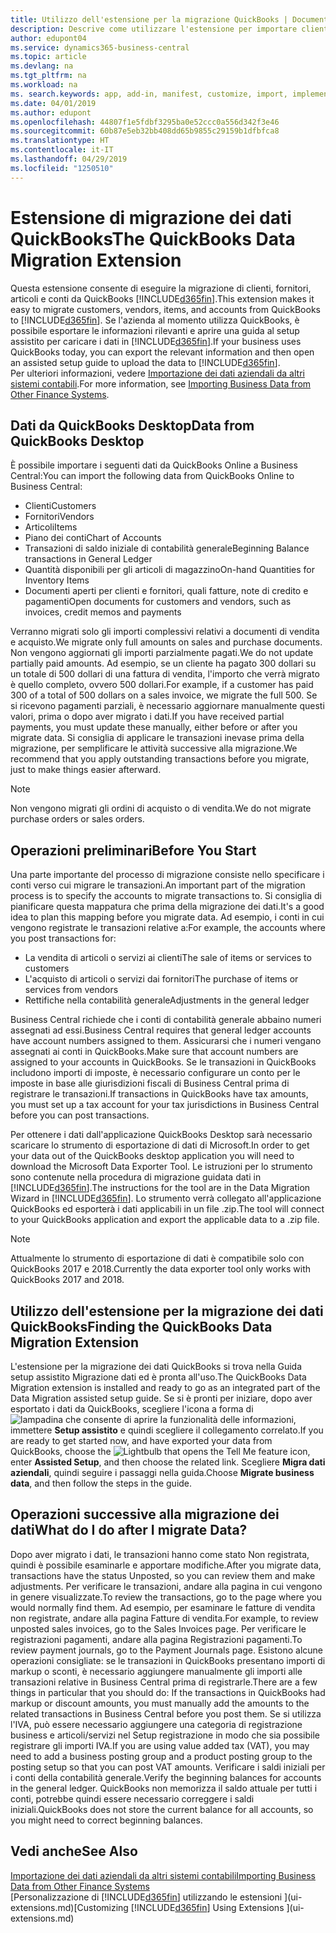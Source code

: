 ```yaml
---
title: Utilizzo dell'estensione per la migrazione QuickBooks | Documenti Microsoft
description: Descrive come utilizzare l'estensione per importare clienti, fornitori, articoli e conti da QuickBooks Desktop a Business Central.
author: edupont04
ms.service: dynamics365-business-central
ms.topic: article
ms.devlang: na
ms.tgt_pltfrm: na
ms.workload: na
ms. search.keywords: app, add-in, manifest, customize, import, implement
ms.date: 04/01/2019
ms.author: edupont
ms.openlocfilehash: 44807f1e5fdbf3295ba0e52ccc0a556d342f3e46
ms.sourcegitcommit: 60b87e5eb32bb408dd65b9855c29159b1dfbfca8
ms.translationtype: HT
ms.contentlocale: it-IT
ms.lasthandoff: 04/29/2019
ms.locfileid: "1250510"
---
```

# <a name="the-quickbooks-data-migration-extension"></a><span data-ttu-id="e2895-103">Estensione di migrazione dei dati QuickBooks</span><span class="sxs-lookup"><span data-stu-id="e2895-103">The QuickBooks Data Migration Extension</span></span>
<span data-ttu-id="e2895-104">Questa estensione consente di eseguire la migrazione di clienti, fornitori, articoli e conti da QuickBooks [!INCLUDE[d365fin](includes/d365fin_md.md)].</span><span class="sxs-lookup"><span data-stu-id="e2895-104">This extension makes it easy to migrate customers, vendors, items, and accounts from QuickBooks to [!INCLUDE[d365fin](includes/d365fin_md.md)].</span></span> <span data-ttu-id="e2895-105">Se l'azienda al momento utilizza QuickBooks, è possibile esportare le informazioni rilevanti e aprire una guida al setup assistito per caricare i dati in [!INCLUDE[d365fin](includes/d365fin_md.md)].</span><span class="sxs-lookup"><span data-stu-id="e2895-105">If your business uses QuickBooks today, you can export the relevant information and then open an assisted setup guide to upload the data to [!INCLUDE[d365fin](includes/d365fin_md.md)].</span></span>  
<span data-ttu-id="e2895-106">Per ulteriori informazioni, vedere [Importazione dei dati aziendali da altri sistemi contabili](across-import-data-configuration-packages.md).</span><span class="sxs-lookup"><span data-stu-id="e2895-106">For more information, see [Importing Business Data from Other Finance Systems](across-import-data-configuration-packages.md).</span></span>

## <a name="data-from-quickbooks-desktop"></a><span data-ttu-id="e2895-107">Dati da QuickBooks Desktop</span><span class="sxs-lookup"><span data-stu-id="e2895-107">Data from QuickBooks Desktop</span></span>
 
<span data-ttu-id="e2895-108">È possibile importare i seguenti dati da QuickBooks Online a Business Central:</span><span class="sxs-lookup"><span data-stu-id="e2895-108">You can import the following data from QuickBooks Online to Business Central:</span></span>

- <span data-ttu-id="e2895-109">Clienti</span><span class="sxs-lookup"><span data-stu-id="e2895-109">Customers</span></span>  
- <span data-ttu-id="e2895-110">Fornitori</span><span class="sxs-lookup"><span data-stu-id="e2895-110">Vendors</span></span>  
- <span data-ttu-id="e2895-111">Articoli</span><span class="sxs-lookup"><span data-stu-id="e2895-111">Items</span></span>  
- <span data-ttu-id="e2895-112">Piano dei conti</span><span class="sxs-lookup"><span data-stu-id="e2895-112">Chart of Accounts</span></span>  
- <span data-ttu-id="e2895-113">Transazioni di saldo iniziale di contabilità generale</span><span class="sxs-lookup"><span data-stu-id="e2895-113">Beginning Balance transactions in General Ledger</span></span>  
- <span data-ttu-id="e2895-114">Quantità disponibili per gli articoli di magazzino</span><span class="sxs-lookup"><span data-stu-id="e2895-114">On-hand Quantities for Inventory Items</span></span>  
- <span data-ttu-id="e2895-115">Documenti aperti per clienti e fornitori, quali fatture, note di credito e pagamenti</span><span class="sxs-lookup"><span data-stu-id="e2895-115">Open documents for customers and vendors, such as invoices, credit memos and payments</span></span>  

<span data-ttu-id="e2895-116">Verranno migrati solo gli importi complessivi relativi a documenti di vendita e acquisto.</span><span class="sxs-lookup"><span data-stu-id="e2895-116">We migrate only full amounts on sales and purchase documents.</span></span> <span data-ttu-id="e2895-117">Non vengono aggiornati gli importi parzialmente pagati.</span><span class="sxs-lookup"><span data-stu-id="e2895-117">We do not update partially paid amounts.</span></span> <span data-ttu-id="e2895-118">Ad esempio, se un cliente ha pagato 300 dollari su un totale di 500 dollari di una fattura di vendita, l'importo che verrà migrato è quello completo, ovvero 500 dollari.</span><span class="sxs-lookup"><span data-stu-id="e2895-118">For example, if a customer has paid 300 of a total of 500 dollars on a sales invoice, we migrate the full 500.</span></span> <span data-ttu-id="e2895-119">Se si ricevono pagamenti parziali, è necessario aggiornare manualmente questi valori, prima o dopo aver migrato i dati.</span><span class="sxs-lookup"><span data-stu-id="e2895-119">If you have received partial payments, you must update these manually, either before or after you migrate data.</span></span> <span data-ttu-id="e2895-120">Si consiglia di applicare le transazioni inevase prima della migrazione, per semplificare le attività successive alla migrazione.</span><span class="sxs-lookup"><span data-stu-id="e2895-120">We recommend that you apply outstanding transactions before you migrate, just to make things easier afterward.</span></span>

> [!NOTE]
> <span data-ttu-id="e2895-121">Non vengono migrati gli ordini di acquisto o di vendita.</span><span class="sxs-lookup"><span data-stu-id="e2895-121">We do not migrate purchase orders or sales orders.</span></span>

## <a name="before-you-start"></a><span data-ttu-id="e2895-122">Operazioni preliminari</span><span class="sxs-lookup"><span data-stu-id="e2895-122">Before You Start</span></span>
<span data-ttu-id="e2895-123">Una parte importante del processo di migrazione consiste nello specificare i conti verso cui migrare le transazioni.</span><span class="sxs-lookup"><span data-stu-id="e2895-123">An important part of the migration process is to specify the accounts to migrate transactions to.</span></span> <span data-ttu-id="e2895-124">Si consiglia di pianificare questa mappatura che prima della migrazione dei dati.</span><span class="sxs-lookup"><span data-stu-id="e2895-124">It's a good idea to plan this mapping before you migrate data.</span></span> <span data-ttu-id="e2895-125">Ad esempio, i conti in cui vengono registrate le transazioni relative a:</span><span class="sxs-lookup"><span data-stu-id="e2895-125">For example, the accounts where you post transactions for:</span></span>

- <span data-ttu-id="e2895-126">La vendita di articoli o servizi ai clienti</span><span class="sxs-lookup"><span data-stu-id="e2895-126">The sale of items or services to customers</span></span>  
- <span data-ttu-id="e2895-127">L'acquisto di articoli o servizi dai fornitori</span><span class="sxs-lookup"><span data-stu-id="e2895-127">The purchase of items or services from vendors</span></span>  
- <span data-ttu-id="e2895-128">Rettifiche nella contabilità generale</span><span class="sxs-lookup"><span data-stu-id="e2895-128">Adjustments in the general ledger</span></span>  

<span data-ttu-id="e2895-129">Business Central richiede che i conti di contabilità generale abbaino numeri assegnati ad essi.</span><span class="sxs-lookup"><span data-stu-id="e2895-129">Business Central requires that general ledger accounts have account numbers assigned to them.</span></span> <span data-ttu-id="e2895-130">Assicurarsi che i numeri vengano assegnati ai conti in QuickBooks.</span><span class="sxs-lookup"><span data-stu-id="e2895-130">Make sure that account numbers are assigned to your accounts in QuickBooks.</span></span>
<span data-ttu-id="e2895-131">Se le transazioni in QuickBooks includono importi di imposte, è necessario configurare un conto per le imposte in base alle giurisdizioni fiscali di Business Central prima di registrare le transazioni.</span><span class="sxs-lookup"><span data-stu-id="e2895-131">If transactions in QuickBooks have tax amounts, you must set up a tax account for your tax jurisdictions in Business Central before you can post transactions.</span></span>

<span data-ttu-id="e2895-132">Per ottenere i dati dall'applicazione QuickBooks Desktop sarà necessario scaricare lo strumento di esportazione di dati di Microsoft.</span><span class="sxs-lookup"><span data-stu-id="e2895-132">In order to get your data out of the QuickBooks desktop application you will need to download the Microsoft Data Exporter Tool.</span></span>  <span data-ttu-id="e2895-133">Le istruzioni per lo strumento sono contenute nella procedura di migrazione guidata dati in [!INCLUDE[d365fin](includes/d365fin_md.md)].</span><span class="sxs-lookup"><span data-stu-id="e2895-133">The instructions for the tool are in the Data Migration Wizard in [!INCLUDE[d365fin](includes/d365fin_md.md)].</span></span> <span data-ttu-id="e2895-134">Lo strumento verrà collegato all'applicazione QuickBooks ed esporterà i dati applicabili in un file .zip.</span><span class="sxs-lookup"><span data-stu-id="e2895-134">The tool will connect to your QuickBooks application and export the applicable data to a .zip file.</span></span>  

> [!NOTE]
> <span data-ttu-id="e2895-135">Attualmente lo strumento di esportazione di dati è compatibile solo con QuickBooks 2017 e 2018.</span><span class="sxs-lookup"><span data-stu-id="e2895-135">Currently the data exporter tool only works with QuickBooks 2017 and 2018.</span></span>

## <a name="finding-the-quickbooks-data-migration-extension"></a><span data-ttu-id="e2895-136">Utilizzo dell'estensione per la migrazione dei dati QuickBooks</span><span class="sxs-lookup"><span data-stu-id="e2895-136">Finding the QuickBooks Data Migration Extension</span></span>
<span data-ttu-id="e2895-137">L'estensione per la migrazione dei dati QuickBooks si trova nella Guida setup assistito Migrazione dati ed è pronta all'uso.</span><span class="sxs-lookup"><span data-stu-id="e2895-137">The QuickBooks Data Migration extension is installed and ready to go as an integrated part of the Data Migration assisted setup guide.</span></span> <span data-ttu-id="e2895-138">Se si è pronti per iniziare, dopo aver esportato i dati da QuickBooks, scegliere l'icona a forma di ![lampadina che consente di aprire la funzionalità delle informazioni](media/ui-search/search_small.png "Informazioni sull'operazione che si desidera eseguire"), immettere **Setup assistito** e quindi scegliere il collegamento correlato.</span><span class="sxs-lookup"><span data-stu-id="e2895-138">If you are ready to get started now, and have exported your data from QuickBooks, choose the ![Lightbulb that opens the Tell Me feature](media/ui-search/search_small.png "Tell me what you want to do") icon, enter **Assisted Setup**, and then choose the related link.</span></span> <span data-ttu-id="e2895-139">Scegliere **Migra dati aziendali**, quindi seguire i passaggi nella guida.</span><span class="sxs-lookup"><span data-stu-id="e2895-139">Choose **Migrate business data**, and then follow the steps in the guide.</span></span>  

## <a name="what-do-i-do-after-i-migrate-data"></a><span data-ttu-id="e2895-140">Operazioni successive alla migrazione dei dati</span><span class="sxs-lookup"><span data-stu-id="e2895-140">What do I do after I migrate Data?</span></span>
<span data-ttu-id="e2895-141">Dopo aver migrato i dati, le transazioni hanno come stato Non registrata, quindi è possibile esaminarle e apportare modifiche.</span><span class="sxs-lookup"><span data-stu-id="e2895-141">After you migrate data, transactions have the status Unposted, so you can review them and make adjustments.</span></span> <span data-ttu-id="e2895-142">Per verificare le transazioni, andare alla pagina in cui vengono in genere visualizzate.</span><span class="sxs-lookup"><span data-stu-id="e2895-142">To review the transactions, go to the page where you would normally find them.</span></span> <span data-ttu-id="e2895-143">Ad esempio, per esaminare le fatture di vendita non registrate, andare alla pagina Fatture di vendita.</span><span class="sxs-lookup"><span data-stu-id="e2895-143">For example, to review unposted sales invoices, go to the Sales Invoices page.</span></span> <span data-ttu-id="e2895-144">Per verificare le registrazioni pagamenti, andare alla pagina Registrazioni pagamenti.</span><span class="sxs-lookup"><span data-stu-id="e2895-144">To review payment journals, go to the Payment Journals page.</span></span>
<span data-ttu-id="e2895-145">Esistono alcune operazioni consigliate: se le transazioni in QuickBooks presentano importi di markup o sconti, è necessario aggiungere manualmente gli importi alle transazioni relative in Business Central prima di registrarle.</span><span class="sxs-lookup"><span data-stu-id="e2895-145">There are a few things in particular that you should do: If the transactions in QuickBooks had markup or discount amounts, you must manually add the amounts to the related transactions in Business Central before you post them.</span></span>
<span data-ttu-id="e2895-146">Se si utilizza l'IVA, può essere necessario aggiungere una categoria di registrazione business e articoli/servizi nel Setup registrazione in modo che sia possibile registrare gli importi IVA.</span><span class="sxs-lookup"><span data-stu-id="e2895-146">If you are using value added tax (VAT), you may need to add a business posting group and a product posting group to the posting setup so that you can post VAT amounts.</span></span>
<span data-ttu-id="e2895-147">Verificare i saldi iniziali per i conti della contabilità generale.</span><span class="sxs-lookup"><span data-stu-id="e2895-147">Verify the beginning balances for accounts in the general ledger.</span></span> <span data-ttu-id="e2895-148">QuickBooks non memorizza il saldo attuale per tutti i conti, potrebbe quindi essere necessario correggere i saldi iniziali.</span><span class="sxs-lookup"><span data-stu-id="e2895-148">QuickBooks does not store the current balance for all accounts, so you might need to correct beginning balances.</span></span>

## <a name="see-also"></a><span data-ttu-id="e2895-149">Vedi anche</span><span class="sxs-lookup"><span data-stu-id="e2895-149">See Also</span></span>
[<span data-ttu-id="e2895-150">Importazione dei dati aziendali da altri sistemi contabili</span><span class="sxs-lookup"><span data-stu-id="e2895-150">Importing Business Data from Other Finance Systems</span></span>](across-import-data-configuration-packages.md)  
<span data-ttu-id="e2895-151">[Personalizzazione di [!INCLUDE[d365fin](includes/d365fin_md.md)] utilizzando le estensioni ](ui-extensions.md)</span><span class="sxs-lookup"><span data-stu-id="e2895-151">[Customizing [!INCLUDE[d365fin](includes/d365fin_md.md)] Using Extensions ](ui-extensions.md)</span></span>  
